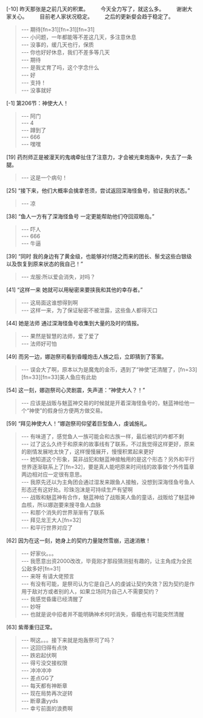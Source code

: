 
[-10] 昨天那张是之前几天的积累。
　　今天全力写了，就这么多。
　　谢谢大家关心。
　　目前老人家状况稳定。
　　之后的更新㛑会趋于稳定了。
>--- 期待[fn=31][fn=31][fn=31]<br>
>--- 小问题，一年都能等不差这几天，多注意休息<br>
>--- 没事的，缓几天也行，保质<br>
>--- 你也好好休息，我们不差多等几天<br>
>--- 期待<br>
>--- 是我丈育了吗，这个字念什么<br>
>--- 好<br>
>--- 支持！<br>
>--- 没事就好<br>

[-1] 第206节：神使大人！
>--- 阿门<br>
>--- 4<br>
>--- 蹲到了<br>
>--- 666<br>
>--- 嘿嘿<br>

[19] 药剂师正是被漫天的鬼魂牵扯住了注意力，才会被光束炮轰中，失去了一条腿。
>--- 这是一个病句！<br>

[25] “接下来，他们大概率会擒拿苍须，尝试返回深海怪鱼号，验证我的状态。”
>--- 凉<br>

[38] “鱼人一方有了深海怪鱼号 一定更能帮助他们夺回双眼岛。”
>--- 吓人<br>
>--- 666<br>
>--- 牛逼<br>

[39] “同时 我的身边有了黄金级，也能够对付随之而来的团长、鬃戈这些白银级 以及恢复到原来状态的我自己！”
>--- 龙服:所以爱会消失，对吗？<br>

[41] “这样一来 她就可以用秘密来要挟我和其他的幸存者。”
>--- 这局面这谁想得到啊<br>
>--- 这样一来，为了保证秘密不被泄露，这些鱼人都得灭口<br>

[44] 她是法师 通过深海怪鱼号收集到大量的及时的情报。
>--- 果然是智慧的法师，爱了爱了<br>
>--- 法师好可怕<br>

[49] 而另一边，娜迦祭司看到昏瞳炮击人族之后，立即猜到了答案。
>--- 误会大了啊，原本以为是魔鬼的金币，遇到了“神使”还清醒了，[fn=33][fn=33][fn=33]美人鱼应有此劫<br>

[54] 这一刻，娜迦祭司心灵剧震，失声道：“神使大人？！”
>--- 应该是战贩与魅蓝神交易的时候就是开着深海怪鱼号的，魅蓝神给他一个“神使”的假身份方便两方做交易。<br>

[59] “拜见神使大人！”娜迦祭司仰望着巨型鱼人，虔诚施礼。
>--- 有味道了，感觉鱼人一族可能会和古族一样，最后被坑的咋都不剩<br>
>--- 过了这么久终于和原来的故事线有了联系，不过我觉得这样更好，原来的剧情发展地太快了，这样慢慢展开，慢慢积累起来更好<br>
>--- 她知道这个形象，莫非战犯和魅蓝神接触用的是这个形态？另外和平行世界逐渐联系上了[fn=32]，要是真人能吧原来时间线的故事做个外传篇章两边相对应一定很有意思。<br>
>--- 我原先还以为主角团会通过湿发来跟鱼人接触，没想到深海怪鱼号鱼人形态还有这好处。珍珠泡沫是可持续生产有望啊<br>
>--- 战贩和魅蓝神有合作，魅蓝神给了战贩美人鱼的童话，战贩给了魅蓝神血核，所以娜迦要来搜寻鱼人血脉<br>
>--- 和那个消失的世界渐渐有了联系<br>
>--- 拜见龙王大人[fn=32]<br>
>--- 和平行世界对应了<br>

[62] 因为在这一刻，她身上的契约力量陡然雪崩，迅速消散！
>--- 好家伙。。。<br>
>--- 我愿意出资2000改改，毕竟刚才那段猜测挺有趣的，让主角成为全民公敌多好[fn=31]<br>
>--- 来呀   有请大佬预言<br>
>--- 有没有可能，是祭司认为它是自己人的虔诚让契约失效？因为契约是作用于敌对方或者别的人，如果立场同为自己人不需要契约？<br>
>--- 我感觉昏庸已经清醒了<br>
>--- 妙呀<br>
>--- 也就是说中招者并不能明确神术何时消失，昏瞳也有可能突然清醒<br>

[63] 紫蒂重归正常。
>--- 啊这。。。接下来就是炮轰祭司了吗？<br>
>--- 这回归得有点快<br>
>--- 跌宕起伏啊<br>
>--- 得亏没交接权限<br>
>--- 冲冲冲冲<br>
>--- 差点GG了<br>
>--- 每天都有神断章<br>
>--- 现在局势再次逆转<br>
>--- 断章蛊yyds<br>
>--- 幸亏前面的浪费啊<br>
